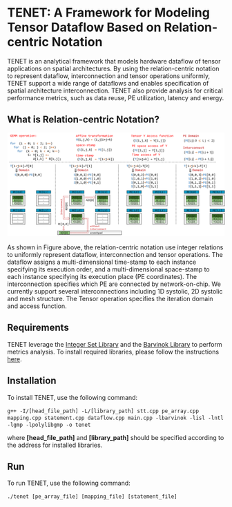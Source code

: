 # TENET: A Framework for Modeling Tensor Dataflow Based on Relation-centric Notation

TENET is an analytical framework that models hardware dataflow of tensor applications on spatial architectures. By using the relation-centric notation to represent dataflow, interconnection and tensor operations uniformly, TENET support a wide range of dataflows and enables specification of spatial architecture interconnection. TENET also provide analysis for critical performance metrics, such as data reuse, PE utilization, latency and energy.

## What is Relation-centric Notation?

![Matmul Example](fig/example.png)

As shown in Figure above, the relation-centric notation use integer relations to uniformly represent dataflow, interconnection and tensor operations. The dataflow assigns a multi-dimensional time-stamp to each instance specifying its execution order, and a multi-dimensional space-stamp to each instance specifying its execution place (PE coordinates). The interconnection specifies which PE are connected by network-on-chip. We currently support several interconnections including 1D systolic, 2D systolic and mesh structure. The Tensor operation specifies the iteration domain and access function.

## Requirements

TENET leverage the [Integer Set Library](http://isl.gforge.inria.fr/) and the [Barvinok Library](http://barvinok.gforge.inria.fr/) to perform metrics analysis. To install required libraries, please follow the instructions [here](https://repo.or.cz/w/barvinok.git/blob/HEAD:/README).

## Installation

To install TENET, use the following command:

```
g++ -I/[head_file_path] -L/[library_path] stt.cpp pe_array.cpp mapping.cpp statement.cpp dataflow.cpp main.cpp -lbarvinok -lisl -lntl -lgmp -lpolylibgmp -o tenet
```

where **[head_file_path]** and **[library_path]** should be specified according to the address for installed libraries.

## Run

To run TENET, use the following command:

```
./tenet [pe_array_file] [mapping_file] [statement_file]
```



